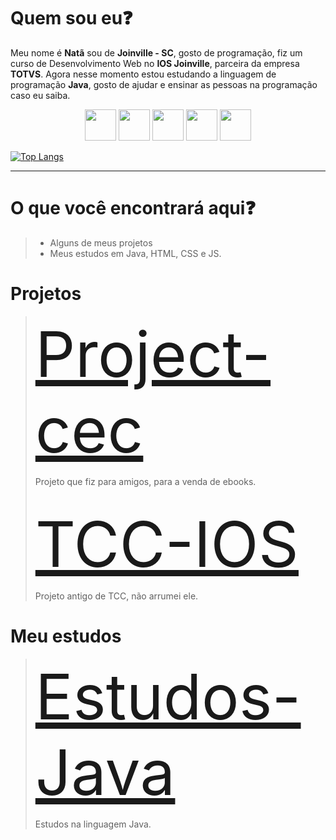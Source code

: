 <h1>Quem sou eu❓</h1>
<p>Meu nome é <b>Natã</b> sou de <b>Joinville - SC</b>, gosto de programação, fiz um curso de Desenvolvimento Web no <b>IOS Joinville</b>, parceira da empresa <b>TOTVS</b>.
Agora nesse momento estou estudando a linguagem de programação <b>Java</b>, gosto de ajudar e ensinar as pessoas na programação caso eu saiba.</p>

<div align="center">
  <a href="https://www.linkedin.com/in/nat%C3%A3-wilian-barbosa/"><img src="https://cdn.jsdelivr.net/gh/devicons/devicon/icons/linkedin/linkedin-original.svg" width="50px"/></a>
  <img src="https://cdn.jsdelivr.net/gh/devicons/devicon/icons/java/java-original.svg" width="50px"/>
  <img src="https://cdn.jsdelivr.net/gh/devicons/devicon/icons/html5/html5-original.svg" width="50px"/>
  <img src="https://cdn.jsdelivr.net/gh/devicons/devicon/icons/css3/css3-original.svg"width="50px" />
  <img src="https://cdn.jsdelivr.net/gh/devicons/devicon/icons/javascript/javascript-original.svg" width="50px"/>
</div>

[![Top Langs](https://github-readme-stats.vercel.app/api/top-langs/?username=liweisen119)](https://github.com/liweisen119/github-readme-stats)

<hr>

<h1>O que você encontrará aqui❓</h1>
<blockquote>
  <ul>
    <li>Alguns de meus projetos</li>
    <li>Meus estudos em Java, HTML, CSS e JS.</li>
  </ul>
</blockquote>

<h1>Projetos</h1>
<blockquote>
  <a href="https://github.com/liweisen119/project-cec" style="font-size: 100px">Project-cec</a>
  <p>Projeto que fiz para amigos, para a venda de ebooks.</p>
  <br>
  <a href="https://github.com/liweisen119/TCC/tree/main/TCC" style="font-size: 100px">TCC-IOS</a>
  <p>Projeto antigo de TCC, não arrumei ele.</p>
</blockquote>

<h1>Meu estudos</h1>
<blockquote>
  <a href="https://github.com/liweisen119/estudos-java" style="font-size: 100px">Estudos-Java</a>
  <p>Estudos na linguagem Java.</p>
</blockquote>
